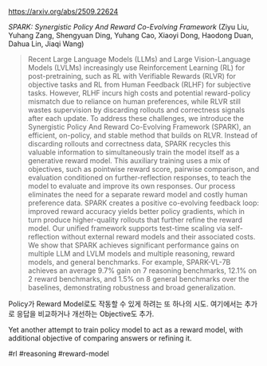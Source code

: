 https://arxiv.org/abs/2509.22624

*SPARK: Synergistic Policy And Reward Co-Evolving Framework* (Ziyu Liu, Yuhang Zang, Shengyuan Ding, Yuhang Cao, Xiaoyi Dong, Haodong Duan, Dahua Lin, Jiaqi Wang)

> Recent Large Language Models (LLMs) and Large Vision-Language Models (LVLMs) increasingly use Reinforcement Learning (RL) for post-pretraining, such as RL with Verifiable Rewards (RLVR) for objective tasks and RL from Human Feedback (RLHF) for subjective tasks. However, RLHF incurs high costs and potential reward-policy mismatch due to reliance on human preferences, while RLVR still wastes supervision by discarding rollouts and correctness signals after each update. To address these challenges, we introduce the Synergistic Policy And Reward Co-Evolving Framework (SPARK), an efficient, on-policy, and stable method that builds on RLVR. Instead of discarding rollouts and correctness data, SPARK recycles this valuable information to simultaneously train the model itself as a generative reward model. This auxiliary training uses a mix of objectives, such as pointwise reward score, pairwise comparison, and evaluation conditioned on further-reflection responses, to teach the model to evaluate and improve its own responses. Our process eliminates the need for a separate reward model and costly human preference data. SPARK creates a positive co-evolving feedback loop: improved reward accuracy yields better policy gradients, which in turn produce higher-quality rollouts that further refine the reward model. Our unified framework supports test-time scaling via self-reflection without external reward models and their associated costs. We show that SPARK achieves significant performance gains on multiple LLM and LVLM models and multiple reasoning, reward models, and general benchmarks. For example, SPARK-VL-7B achieves an average 9.7% gain on 7 reasoning benchmarks, 12.1% on 2 reward benchmarks, and 1.5% on 8 general benchmarks over the baselines, demonstrating robustness and broad generalization.

Policy가 Reward Model로도 작동할 수 있게 하려는 또 하나의 시도. 여기에서는 추가로 응답을 비교하거나 개선하는 Objective도 추가.

<english>
Yet another attempt to train policy model to act as a reward model, with additional objective of comparing answers or refining it.
</english>

#rl #reasoning #reward-model 